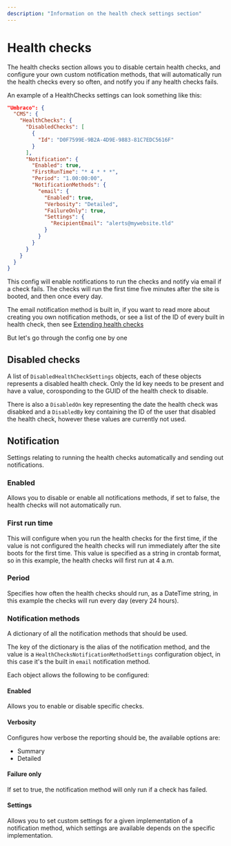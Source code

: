 ```yaml
---
description: "Information on the health check settings section"
---
```


# Health checks

The health checks section allows you to disable certain health checks, and configure your own custom notification methods, that will automatically run the health checks every so often, and notify you if any health checks fails.

An example of a HealthChecks settings can look something like this:

```json
"Umbraco": {
  "CMS": {
    "HealthChecks": {
      "DisabledChecks": [
        {
          "Id": "D0F7599E-9B2A-4D9E-9883-81C7EDC5616F"
        }
      ],
      "Notification": {
        "Enabled": true,
        "FirstRunTime": "* 4 * * *",
        "Period": "1.00:00:00",
        "NotificationMethods": {
          "email": {
            "Enabled": true,
            "Verbosity": "Detailed",
            "FailureOnly": true,
            "Settings": {
              "RecipientEmail": "alerts@mywebsite.tld"
            }
          }
        }
      }
    }
  }
}
```

This config will enable notifications to run the checks and notify via email if a check fails. The checks will run the first time five minutes after the site is booted, and then once every day.

The email notification method is built in, if you want to read more about creating you own notification methods, or see a list of the ID of every built in health check, then see [Extending health checks](../../extending/health-check/)

But let's go through the config one by one

## Disabled checks

A list of `DisabledHealthCheckSettings` objects, each of these objects represents a disabled health check. Only the Id key needs to be present and have a value, corosponding to the GUID of the health check to disable.

There is also a `DisabledOn` key representing the date the health check was disabked and a `DisabledBy` key containing the ID of the user that disabled the health check, however these values are currently not used.

## Notification

Settings relating to running the health checks automatically and sending out notifications.

### Enabled

Allows you to disable or enable all notifications methods, if set to false, the health checks will not automatically run.

### First run time

This will configure when you run the health checks for the first time, if the value is not configured the health checks will run immediately after the site boots for the first time. This value is specified as a string in crontab format, so in this example, the health checks will first run at 4 a.m.

### Period

Specifies how often the health checks should run, as a DateTime string, in this example the checks will run every day (every 24 hours).

### Notification methods

A dictionary of all the notification methods that should be used.

The key of the dictionary is the alias of the notification method, and the value is a `HealthChecksNotificationMethodSettings` configuration object, in this case it's the built in `email` notification method.

Each object allows the following to be configured:

#### Enabled

Allows you to enable or disable specific checks.

#### Verbosity

Configures how verbose the reporting should be, the available options are:

* Summary
* Detailed

#### Failure only

If set to true, the notification method will only run if a check has failed.

#### Settings

Allows you to set custom settings for a given implementation of a notification method, which settings are available depends on the specific implementation.
